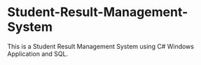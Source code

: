 # Student-Result-Management-System
This is a Student Result Management System using C# Windows Application and SQL.
